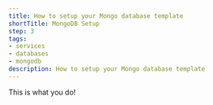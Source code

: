 ```yaml
---
title: How to setup your Mongo database template
shortTitle: MongoDB Setup
step: 3
tags:
- services
- databases
- mongodb
description: How to setup your Mongo database template
---
```


This is what you do!
